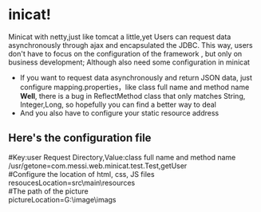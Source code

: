 # inicat!

Minicat with netty,just like tomcat a little,yet Users can request data asynchronously through ajax and encapsulated the JDBC.
This way, users don't have to focus on the configuration of the framework , but only on business development; Although also need some configuration in minicat

 - If you want to request data asynchronously and return JSON data, just configure mapping.properties，like class full name and method name
**Well**, there is a bug in ReflectMethod class that only matches String, Integer,Long, so hopefully you can find a better way to deal
 - And you also have to configure your static resource address

## Here's the configuration file

#Key:user Request Directory,Value:class full name and method name  
/usr/getone=com.messi.web.minicat.test.Test,getUser  
#Configure the location of html, css, JS files  
resoucesLocation=src\\main\\resources  
#The path of the picture  
pictureLocation=G:\\image\\imags
